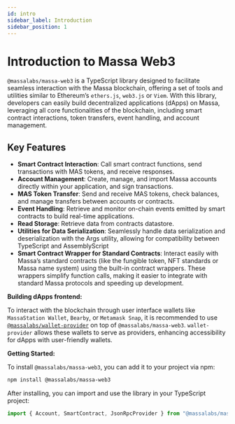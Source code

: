 ```yaml
---
id: intro
sidebar_label: Introduction
sidebar_position: 1
---
```


# Introduction to Massa Web3

`@massalabs/massa-web3` is a TypeScript library designed to facilitate seamless interaction with the Massa blockchain, offering a set of tools and utilities similar to Ethereum’s `ethers.js`, `web3.js` or `Viem`. With this library, developers can easily build decentralized applications (dApps) on Massa, leveraging all core functionalities of the blockchain, including smart contract interactions, token transfers, event handling, and account management.

## Key Features

- **Smart Contract Interaction**: Call smart contract functions, send transactions with MAS tokens, and receive responses.
- **Account Management**: Create, manage, and import Massa accounts directly within your application, and sign transactions.
- **MAS Token Transfer**: Send and receive MAS tokens, check balances, and manage transfers between accounts or contracts.
- **Event Handling**: Retrieve and monitor on-chain events emitted by smart contracts to build real-time applications.
- **Read Storage**: Retrieve data from contracts datastore.
- **Utilities for Data Serialization**: Seamlessly handle data serialization and deserialization with the Args utility, allowing for compatibility between TypeScript and AssemblyScript
- **Smart Contract Wrapper for Standard Contracts**: Interact easily with Massa’s standard contracts (like the fungible token, NFT standards or Massa name system) using the built-in contract wrappers. These wrappers simplify function calls, making it easier to integrate with standard Massa protocols and speeding up development.

**Building dApps frontend:**

To interact with the blockchain through user interface wallets like `MassaStation Wallet`, `Bearby`, or `Metamask Snap`, it is recommended to use [`@massalabs/wallet-provider`](/docs/build/wallet-provider/wallet) on top of `@massalabs/massa-web3`. `wallet-provider` allows these wallets to serve as providers, enhancing accessibility for dApps with user-friendly wallets.

**Getting Started:**

To install `@massalabs/massa-web3`, you can add it to your project via npm:

```bash
npm install @massalabs/massa-web3
```

After installing, you can import and use the library in your TypeScript project:

```typescript
import { Account, SmartContract, JsonRpcProvider } from "@massalabs/massa-web3";
```

